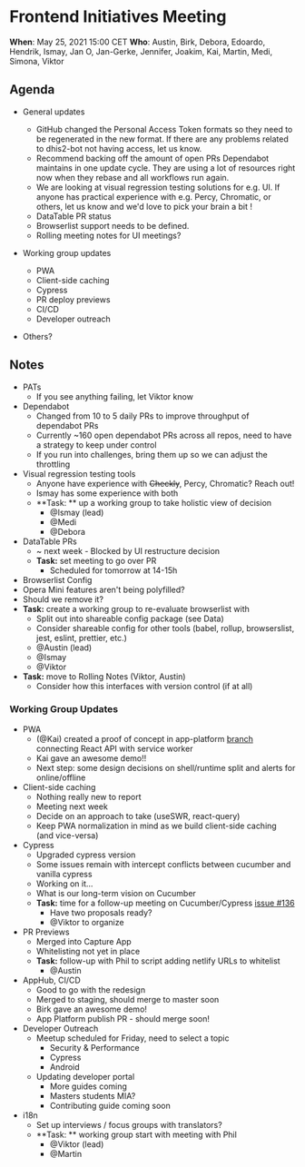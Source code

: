 # Frontend Initiatives Meeting

**When**: May 25, 2021 15:00 CET
**Who**: Austin, Birk, Debora, Edoardo, Hendrik, Ismay, Jan O, Jan-Gerke, Jennifer, Joakim, Kai, Martin, Medi, Simona, Viktor

## Agenda

- General updates

  - GitHub changed the Personal Access Token formats so they need to be regenerated in the new format. If there are any problems related to dhis2-bot not having access, let us know.
  - Recommend backing off the amount of open PRs Dependabot maintains in one update cycle. They are using a lot of resources right now when they rebase and all workflows run again.
  - We are looking at visual regression testing solutions for e.g. UI. If anyone has practical experience with e.g. Percy, Chromatic, or others, let us know and we'd love to pick your brain a bit !
  - DataTable PR status
  - Browserlist support needs to be defined.
  - Rolling meeting notes for UI meetings?
- Working group updates
  - PWA
  - Client-side caching
  - Cypress
  - PR deploy previews
  - CI/CD
  - Developer outreach
- Others?


## Notes

- PATs
  - If you see anything failing, let Viktor know
- Dependabot
  - Changed from 10 to 5 daily PRs to improve throughput of dependabot PRs
  - Currently ~160 open dependabot PRs across all repos, need to have a strategy to keep under control
  - If you run into challenges, bring them up so we can adjust the throttling
- Visual regression testing tools
  - Anyone have experience with ~~Checkly~~, Percy, Chromatic?  Reach out!
  - Ismay has some experience with both
  - **Task: ** up a working group to take holistic view of decision
    - @Ismay (lead)
    - @Medi
    - @Debora
- DataTable PRs
  - ~ next week - Blocked by UI restructure decision
  - **Task:** set meeting to go over PR
    - Scheduled for tomorrow at 14-15h
-  Browserlist Config
  - Opera Mini features aren't being polyfilled?
  - Should we remove it?
  - **Task:** create a working group to re-evaluate browserlist with 
    - Split out into shareable config package (see Data)
    - Consider shareable config for other tools (babel, rollup, browserslist, jest, eslint, prettier, etc.)
    - @Austin (lead)
    - @Ismay
    - @Viktor
- **Task:** move to Rolling Notes (Viktor, Austin)
  - Consider how this interfaces with version control (if at all)

### Working Group Updates

- PWA
  - (@Kai) created a proof of concept in app-platform [branch](https://github.com/dhis2/app-platform/tree/feat-add-service-worker) connecting React API with service worker
  - Kai gave an awesome demo!!
  - Next step: some design decisions on shell/runtime split and alerts for online/offline
- Client-side caching
  - Nothing really new to report
  - Meeting next week
  - Decide on an approach to take (useSWR, react-query)
  - Keep PWA normalization in mind as we build client-side caching (and vice-versa)
- Cypress
  - Upgraded cypress version
  - Some issues remain with intercept conflicts between cucumber and vanilla cypress
  - Working on it...
  - What is our long-term vision on Cucumber
  - **Task:** time for a follow-up meeting on Cucumber/Cypress [issue #136](https://github.com/dhis2/notes/issues/136)
    - Have two proposals ready?
    - @Viktor to organize
- PR Previews
  - Merged into Capture App
  - Whitelisting not yet in place 
  - **Task:** follow-up with Phil to script adding netlify URLs to whitelist
    - @Austin
- AppHub, CI/CD
  - Good to go with the redesign
  - Merged to staging, should merge to master soon
  - Birk gave an awesome demo!
  - App Platform publish PR - should merge soon!
- Developer Outreach
  - Meetup scheduled for Friday, need to select a topic
    - Security & Performance
    - Cypress
    - Android
  - Updating developer portal
    - More guides coming
    - Masters students MIA?
    - Contributing guide coming soon
- i18n
  - Set up interviews / focus groups with translators?
  - **Task: ** working group start with meeting with Phil
    - @Viktor (lead)
    - @Martin

